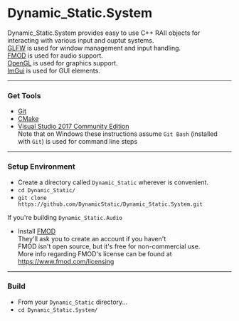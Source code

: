 
# Dynamic_Static.System
Dynamic_Static.System provides easy to use C++ RAII objects for interacting with various input and ouptut systems.  
[GLFW](https://www.glfw.org/) is used for window management and input handling.  
[FMOD](https://www.fmod.com/) is used for audio support.  
[OpenGL](https://www.opengl.org/) is used for graphics support.  
[ImGui](https://github.com/ocornut/imgui) is used for GUI elements.  

----------------------------------------------------------------
### Get Tools
- [Git](https://git-scm.com/)
- [CMake](https://cmake.org/)
- [Visual Studio 2017 Community Edition](https://visualstudio.microsoft.com/downloads/)  
Note that on Windows these instructions assume `Git Bash` (installed with `Git`) is used for command line steps

----------------------------------------------------------------
### Setup Environment
- Create a directory called `Dynamic_Static` wherever is convenient.
- `cd Dynamic_Static/`
- `git clone https://github.com/DynamicStatic/Dynamic_Static.System.git`  

If you're building `Dynamic_Static.Audio`  
- Install [FMOD](https://www.fmod.com/)  
They'll ask you to create an account if you haven't  
FMOD isn't open source, but it's free for non-commercial use.  
More info regarding FMOD's license can be found at https://www.fmod.com/licensing

----------------------------------------------------------------
### Build
- From your `Dynamic_Static` directory...
- `cd Dynamic_Static.System/`
